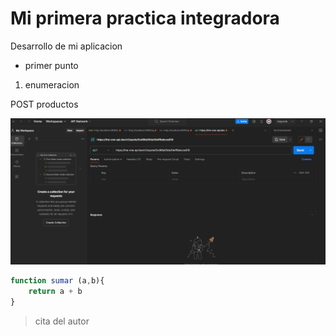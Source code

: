 # Mi primera practica integradora

Desarrollo de mi aplicacion
* primer punto


1. enumeracion

POST productos

![alt text](image.png)

```javascript
function sumar (a,b){
    return a + b
}
```


> cita del autor
